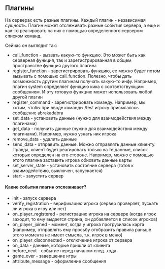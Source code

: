## Плагины


На серверах есть разные плагины. Каждый плагин - независимая сущность. Плагин может отслеживать разные события сервера, а еще и как-то реагировать на них с помощью определенного сервером списком команд.

Сейчас он выглядит так:
* call_function - вызвать какую-то функцию. Это может быть как серверная функция, так и зарегистрированная в общем пространстве функция другого плагина
* register_function - зарегистрировать функцию, ее можно будет потом вызывать с помощью call_function. Полезно, чтобы дать возможность другим плагинам получать какую-то инфу. Например, плагин system определяет функцию кика с соответствующим сообщением. И эту готовую функцию может использовать любой другой плагин
* register_command - зарегистрировать команду. Например, мы хотим, чтобы при вводе команды /test игроку присылалось сообщение abrakadabra
* set_data - установить данные (нужно для взаимодействия между плагинами)
* get_data - получить данные (нужно для взаимодействия между плагинами). Например, нужно узнать ник игрока
* remove_data - удалить данные
* send_data - отправить данные. Можно отправлять данные клиенту. Правда, клиент будет реагировать только на те данные, список которых определен на его стороне. Например, можно с помощью этого плагина заставить игрока обновить данные карты
* set_server_state - установить состояние сервера (готов к взаимодействию, выключен, запускается)
* start - запустить сервер


#### Какие события плагин отслеживает?


* init - запуск сервера
* verify_registration - верификацию игрока (сервер проверяет, пускать ли игрока в игру или нет)
* on_player_registered - регистрацию игрока на сервере (когда игрок заходит, то ему выдается страна, он добавляется в список игроков)
* on_player_joined - момент, когда у игрока прогрузилась карта (например, отправлять ему просьбу отобразить правила раньше этого момента не имеет смысла, т.к. игрок в меню)
* on_player_disconnected - отключение игрока от сервера
* on_data - данные, которые пришли от клиента
* before_next - событие перед началом след. хода
* game_over - завершение игры
* attribute_message - оформление сообщения
